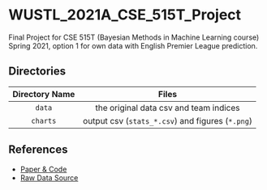 # WUSTL_2021A_CSE_515T_Project

Final Project for CSE 515T (Bayesian Methods in Machine Learning course) Spring 2021, option 1 for own data with English Premier League prediction. 

## Directories

| Directory Name | Files |
| :------------: | :---: |
| `data` | the original data csv and team indices |
| `charts` | output csv (`stats_*.csv`) and figures (`*.png`) |
## References

* [Paper & Code](https://danielweitzenfeld.github.io/passtheroc/blog/2014/10/28/bayes-premier-league/)
* [Raw Data Source](https://www.football-data.co.uk/data.php)